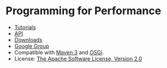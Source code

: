 Programming for Performance
======

- [Tutorials](http://laforge49.github.io/JActor2/tutorials)
- [API](http://laforge49.github.io/JActor2/api/index.html?org/agilewiki/jactor2/package-summary.html)
- [Downloads](http://laforge49.github.io/JActor2/downloads)
- [Google Group](https://groups.google.com/forum/?hl=en&fromgroups#!forum/agilewikidevelopers)
- Compatible with [Maven 3](http://maven.apache.org/) and [OSGi](http://www.osgi.org/Main/HomePage).
- License: [The Apache Software License, Version 2.0](http://www.apache.org/licenses/LICENSE-2.0.txt)
